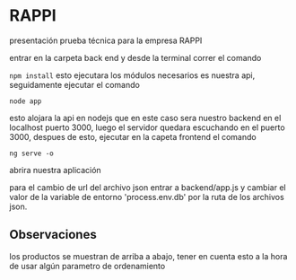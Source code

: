 # RAPPI
presentación prueba técnica para la empresa RAPPI

 entrar en la carpeta back end y desde la terminal correr el comando 

`npm install`
esto ejecutara los módulos necesarios es nuestra api, seguidamente ejecutar el comando 

`node app`

esto alojara la api en nodejs que en este caso sera nuestro backend en el localhost puerto 3000, luego
el servidor quedara escuchando en el puerto 3000, despues de esto,  ejecutar en la capeta frontend el comando 

`ng serve -o`

 abrira nuestra aplicación

para el cambio de url del archivo json entrar a backend/app.js y cambiar el valor de la variable de entorno 'process.env.db' por la ruta de los archivos json.


## Observaciones

los productos se muestran de arriba a abajo, tener en cuenta esto a la hora de usar algún parametro de ordenamiento
